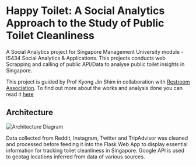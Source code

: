 # Happy Toilet: A Social Analytics Approach to the Study of Public Toilet Cleanliness
A Social Analytics project for Singapore Management University module - IS434 Social Analytics & Applications.
This projects conducts web Scrapping and calling of public API/Data to analyse public toilet insights in Singapore.

This project is guided by Prof Kyong Jin Shim in collaboration with [Restroom Association](https://toilet.org.sg/).
To find out more about the works and analysis done you can read it [here](https://tinytinydev.github.io/social%20analytics/analytics/python/flask/2019/08/01/HappyToilet.html)

## Architecture
![Architecture Diagram](https://github.com/tinytinydev/HappyToiletSocialAnalysis/blob/master/happytoiletarchi.png)

Data collected from Reddit, Instagram, Twitter and TripAdvisor was cleaned and processed before feeding it into the Flask Web App to display essential information for tracking toilet cleanliness in Singapore. Google API is used to geotag locations inferred from data of various sources.
